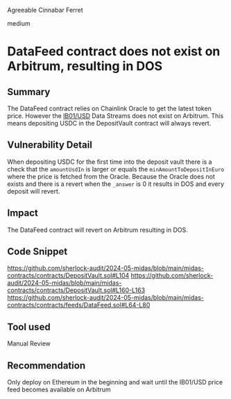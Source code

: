 Agreeable Cinnabar Ferret

medium

# DataFeed contract does not exist on Arbitrum, resulting in DOS

## Summary
The DataFeed contract relies on Chainlink Oracle to get the latest token price. However the [IB01/USD](https://docs.chain.link/data-feeds/price-feeds/addresses/?network=arbitrum&amp%3Bpage=1&page=1&search=IB01%2FUSD) Data Streams does not exist on Arbitrum. This means depositing USDC in the DepositVault contract will always revert.

## Vulnerability Detail
When depositing USDC for the first time into the deposit vault there is a check that the `amountUsdIn` is larger or equals the `minAmountToDepositInEuro` where the price is fetched from the Oracle. Because the Oracle does not exists and there is a revert when the `_answer` is 0 it results in DOS and every deposit will revert.

## Impact
The DataFeed contract will revert on Arbitrum resulting in DOS.

## Code Snippet
https://github.com/sherlock-audit/2024-05-midas/blob/main/midas-contracts/contracts/DepositVault.sol#L104
https://github.com/sherlock-audit/2024-05-midas/blob/main/midas-contracts/contracts/DepositVault.sol#L160-L163
https://github.com/sherlock-audit/2024-05-midas/blob/main/midas-contracts/contracts/feeds/DataFeed.sol#L64-L80

## Tool used
Manual Review

## Recommendation
Only deploy on Ethereum in the beginning and wait until the IB01/USD price feed becomes available on Arbitrum
